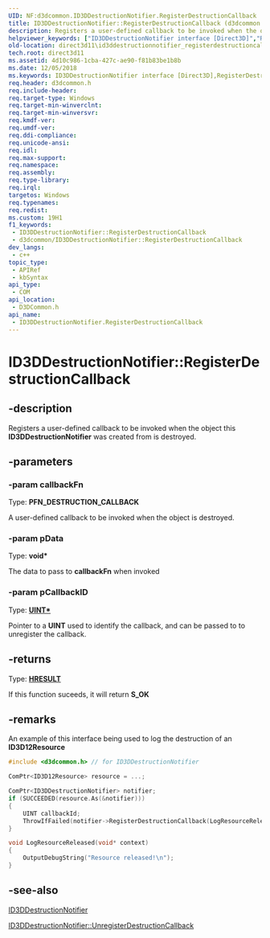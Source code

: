 ```yaml
---
UID: NF:d3dcommon.ID3DDestructionNotifier.RegisterDestructionCallback
title: ID3DDestructionNotifier::RegisterDestructionCallback (d3dcommon.h)
description: Registers a user-defined callback to be invoked when the object this **ID3DDestructionNotifier** was created from is destroyed.
helpviewer_keywords: ["ID3DDestructionNotifier interface [Direct3D]","RegisterDestructionCallback method","ID3DDestructionNotifier.RegisterDestructionCallback","ID3DDestructionNotifier::RegisterDestructionCallback","RegisterDestructionCallback","RegisterDestructionCallback method [Direct3D]","RegisterDestructionCallback method [Direct3D]","ID3DDestructionNotifier interface","d3dcommon/ID3DDestructionNotifier::RegisterDestructionCallback","direct3d11.id3ddestructionnotifier_registerdestructioncallback"]
old-location: direct3d11\id3ddestructionnotifier_registerdestructioncallback.htm
tech.root: direct3d11
ms.assetid: 4d10c986-1cba-427c-ae90-f81b83be1b8b
ms.date: 12/05/2018
ms.keywords: ID3DDestructionNotifier interface [Direct3D],RegisterDestructionCallback method, ID3DDestructionNotifier.RegisterDestructionCallback, ID3DDestructionNotifier::RegisterDestructionCallback, RegisterDestructionCallback, RegisterDestructionCallback method [Direct3D], RegisterDestructionCallback method [Direct3D],ID3DDestructionNotifier interface, d3dcommon/ID3DDestructionNotifier::RegisterDestructionCallback, direct3d11.id3ddestructionnotifier_registerdestructioncallback
req.header: d3dcommon.h
req.include-header: 
req.target-type: Windows
req.target-min-winverclnt: 
req.target-min-winversvr: 
req.kmdf-ver: 
req.umdf-ver: 
req.ddi-compliance: 
req.unicode-ansi: 
req.idl: 
req.max-support: 
req.namespace: 
req.assembly: 
req.type-library: 
req.irql: 
targetos: Windows
req.typenames: 
req.redist: 
ms.custom: 19H1
f1_keywords:
 - ID3DDestructionNotifier::RegisterDestructionCallback
 - d3dcommon/ID3DDestructionNotifier::RegisterDestructionCallback
dev_langs:
 - c++
topic_type:
 - APIRef
 - kbSyntax
api_type:
 - COM
api_location:
 - D3DCommon.h
api_name:
 - ID3DDestructionNotifier.RegisterDestructionCallback
---
```


# ID3DDestructionNotifier::RegisterDestructionCallback


## -description

Registers a user-defined callback to be invoked when the object this **ID3DDestructionNotifier** was created from is destroyed.

## -parameters

### -param callbackFn

Type: <b>PFN_DESTRUCTION_CALLBACK</b>

A user-defined callback to be invoked when the object is destroyed.

### -param pData

Type: <b>void*</b>

The data to pass to **callbackFn** when invoked

### -param pCallbackID

Type: <b><a href="windows/desktop/WinProg/windows-data-types">UINT*</a></b>

Pointer to a **UINT** used to identify the callback, and can be passed to <a href="windows/desktop/api/d3dcommon/nf-d3dcommon-id3ddestructionnotifier-unregisterdestructioncallback"></a> to unregister the callback.

## -returns

Type: <b><a href="windows/win32/com/structure-of-com-error-codes">HRESULT</a></b>

If this function suceeds, it will return **S_OK**

## -remarks

An example of this interface being used to log the destruction of an **ID3D12Resource**

```cpp
#include <d3dcommon.h> // for ID3DDestructionNotifier

ComPtr<ID3D12Resource> resource = ...;

ComPtr<ID3DDestructionNotifier> notifier;
if (SUCCEEDED(resource.As(&notifier)))
{
    UINT callbackId;
    ThrowIfFailed(notifier->RegisterDestructionCallback(LogResourceReleased, nullptr, &callbackId));
}

void LogResourceReleased(void* context)
{
    OutputDebugString("Resource released!\n");
}
```

## -see-also

<a href="windows/desktop/api/d3dcommon/nn-d3dcommon-id3ddestructionnotifier">ID3DDestructionNotifier</a>



<a href="windows/desktop/api/d3dcommon/nf-d3dcommon-id3ddestructionnotifier-unregisterdestructioncallback">ID3DDestructionNotifier::UnregisterDestructionCallback</a>

